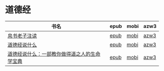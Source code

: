 # 道德经

| 书名 | epub | mobi | azw3 |
| --- | --- | --- | --- |
| [帛书老子注读](http://ct.dalanmei.com/f/31084289-577383942-c26d18) | [epub](http://ct.dalanmei.com/f/31084289-577383942-c26d18) | [mobi](http://ct.dalanmei.com/f/31084289-577377299-a8b720) | [azw3](http://ct.dalanmei.com/f/31084289-577384309-ebaa3b) |
| [道德经说什么](http://ct.dalanmei.com/f/31084289-571989666-3006eb) | [epub](http://ct.dalanmei.com/f/31084289-571989666-3006eb) | [mobi](http://ct.dalanmei.com/f/31084289-571561835-81bc15) | [azw3](http://ct.dalanmei.com/f/31084289-571910528-8c3b78) |
| [道德经说什么：一部教你做得道之人的生命学宝典](http://ct.dalanmei.com/f/31084289-572010098-08c0af) | [epub](http://ct.dalanmei.com/f/31084289-572010098-08c0af) | [mobi](http://ct.dalanmei.com/f/31084289-571562796-62d036) | [azw3](http://ct.dalanmei.com/f/31084289-571911048-9f49f5) |
